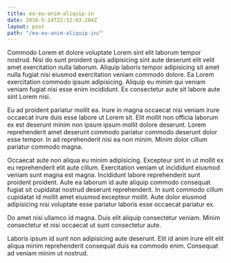 ```yaml
---
title: ea-eu-anim-aliquip-in
date: 2016-5-14T22:12:03.284Z
layout: post
path: "/ea-eu-anim-aliquip-in/"
---
```


Commodo Lorem et dolore voluptate Lorem sint elit laborum tempor nostrud. Nisi do sunt proident quis adipisicing sint aute deserunt elit velit amet exercitation nulla laborum. Aliquip laboris tempor adipisicing sit amet nulla fugiat nisi eiusmod exercitation veniam commodo dolore. Ea Lorem exercitation commodo ipsum adipisicing. Aliquip eu minim qui veniam veniam fugiat nisi esse enim incididunt. Ex consectetur aute sit labore aute sint Lorem nisi.

Eu ad proident pariatur mollit ea. Irure in magna occaecat nisi veniam irure occaecat irure duis esse labore ut Lorem sit. Elit mollit non officia laborum ex est deserunt minim non ipsum ipsum mollit dolore deserunt. Lorem reprehenderit amet deserunt commodo pariatur commodo deserunt dolor esse tempor. In ad reprehenderit nisi ea non minim. Minim dolor cillum pariatur commodo magna.

Occaecat aute non aliqua eu minim adipisicing. Excepteur sint in ut mollit ex eu reprehenderit elit aute cillum. Exercitation veniam ut incididunt eiusmod veniam sunt magna est magna. Incididunt labore reprehenderit sunt proident proident. Aute ea laborum id aute aliquip commodo consequat fugiat sit cupidatat nostrud deserunt reprehenderit. In sunt commodo cillum cupidatat id mollit amet eiusmod excepteur mollit. Aute dolor eiusmod adipisicing nisi voluptate esse pariatur laboris esse occaecat pariatur ex.

Do amet nisi ullamco id magna. Duis elit aliquip consectetur veniam. Minim consectetur et nisi occaecat ut sunt consectetur aute.

Laboris ipsum id sunt non adipisicing aute deserunt. Elit id anim irure elit elit aliqua minim reprehenderit consequat duis ea commodo enim. Consequat ad veniam minim ut nostrud.